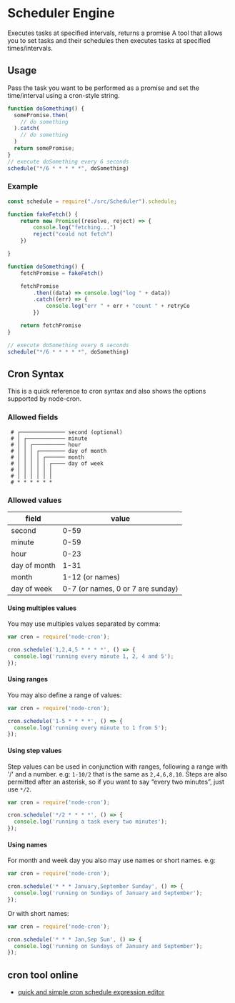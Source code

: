# Scheduler Engine

Executes tasks at specified intervals, returns a promise
A tool that allows you to set tasks and their schedules then executes tasks at specified times/intervals.

## Usage

Pass the task you want to be performed as a promise and set the time/interval using a cron-style string.

```javascript
function doSomething() {
  somePromise.then(
    // do something
  ).catch(
    // do something
  )
  return somePromise;
}
// execute doSomething every 6 seconds
schedule("*/6 * * * * *", doSomething)
```

### Example

```javascript
const schedule = require("./src/Scheduler").schedule;

function fakeFetch() {
    return new Promise((resolve, reject) => {
        console.log("fetching...")
        reject("could not fetch")
    })

}

function doSomething() {
    fetchPromise = fakeFetch()

    fetchPromise
        .then((data) => console.log("log " + data))
        .catch((err) => {
            console.log("err " + err + "count " + retryCo
        })

    return fetchPromise
}

// execute doSomething every 6 seconds
schedule("*/6 * * * * *", doSomething)
```


## Cron Syntax

This is a quick reference to cron syntax and also shows the options supported by node-cron.

### Allowed fields

```
 # ┌────────────── second (optional)
 # │ ┌──────────── minute
 # │ │ ┌────────── hour
 # │ │ │ ┌──────── day of month
 # │ │ │ │ ┌────── month
 # │ │ │ │ │ ┌──── day of week
 # │ │ │ │ │ │
 # │ │ │ │ │ │
 # * * * * * *
```

### Allowed values

|     field    |        value        |
|--------------|---------------------|
|    second    |         0-59        |
|    minute    |         0-59        |
|     hour     |         0-23        |
| day of month |         1-31        |
|     month    |     1-12 (or names) |
|  day of week |     0-7 (or names, 0 or 7 are sunday)  |


#### Using multiples values

You may use multiples values separated by comma:

```javascript
var cron = require('node-cron');

cron.schedule('1,2,4,5 * * * *', () => {
  console.log('running every minute 1, 2, 4 and 5');
});
```

#### Using ranges

You may also define a range of values:

```javascript
var cron = require('node-cron');

cron.schedule('1-5 * * * *', () => {
  console.log('running every minute to 1 from 5');
});
```

#### Using step values

Step values can be used in conjunction with ranges, following a range with '/' and a number. e.g: `1-10/2` that is the same as `2,4,6,8,10`. Steps are also permitted after an asterisk, so if you want to say “every two minutes”, just use `*/2`.

```javascript
var cron = require('node-cron');

cron.schedule('*/2 * * * *', () => {
  console.log('running a task every two minutes');
});
```

#### Using names

For month and week day you also may use names or short names. e.g:

```javascript
var cron = require('node-cron');

cron.schedule('* * * January,September Sunday', () => {
  console.log('running on Sundays of January and September');
});
```

Or with short names:

```javascript
var cron = require('node-cron');

cron.schedule('* * * Jan,Sep Sun', () => {
  console.log('running on Sundays of January and September');
});
```

## cron tool online

 - [quick and simple cron schedule expression editor](https://crontab.guru/)

